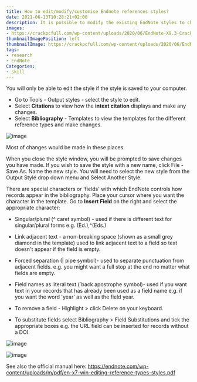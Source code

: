 ```yaml
---
title: How to edit/modify/customise Endnote references styles?
date: 2021-06-13T10:28:21+02:00
description: It is possible to modify the existing EndNote styles to change how the intext references and bibliography displays. You can also create a completely new style to meet your needs.
images:
- https://crackpcfull.com/wp-content/uploads/2020/06/EndNote-X9.3-Crack.jpg
thumbnailImagePosition: left
thumbnailImage: https://crackpcfull.com/wp-content/uploads/2020/06/EndNote-X9.3-Crack.jpg
tags:
- research
- EndNote
Categories:
- skill
---
```


You will only be able to edit the style if the style is saved to your computer.

* Go to Tools - Output styles - select the style to edit.
* Select **Citations** to view how the **intext citation** displays and make any changes.
* Select **Bibliography** - Templates to view the templates for the different reference types and make changes.

![image](https://user-images.githubusercontent.com/65668613/121800623-56683380-cc33-11eb-88ef-b97a3d956e61.png)

Most of changes would be made in these places.

When you close the style window, you will be prompted to save changes you have made. If you wish to save the style with a new name, click File - Save As. Name the new style.  You will need to select the new style from the Output Style drop down menu and Select Another Style.

There are special characters or 'fields' with which EndNote controls how records appear in the bibliography. Place your cursor where you want the character in the template. Go to **Insert Field** on the right and select the appropriate character:

* Singular/plural (^ caret symbol) - used if there is different text for singular/plural forms e.g. (Ed.),^(Eds.)

* Link adjacent text - a non-breaking space (shown as a small grey diamond in the template) used to link adjacent text to a field so text doesn't appear if the field is empty.

* Forced separation (| pipe symbol)- used to separate punctuation from adjacent fields. e.g. you might want a full stop at the end no matter what fields are empty.

* Field names as literal text (`back apostrophe symbol)- used if you want text in your records that has already been used as a field name e.g. if you want the word 'year' as well as the field year.

* To remove a field - Highlight > click Delete on your keyboard.

* To substitute fields select Bibliography > Field Substitutions and tick the appropriate boxes e.g. the URL field can be inserted for records without a DOI.

![image](https://user-images.githubusercontent.com/65668613/121801748-3176bf00-cc39-11eb-9835-32370f82aab1.png)

![image](https://user-images.githubusercontent.com/65668613/121801759-40f60800-cc39-11eb-862a-f50f85e5578f.png)

See also the official manual here:
https://endnote.com/wp-content/uploads/m/pdf/en-x7-win-editing-reference-types-styles.pdf
